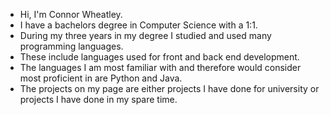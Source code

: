- Hi, I'm Connor Wheatley.  
- I have a bachelors degree in Computer Science with a 1:1.  
- During my three years in my degree I studied and used many programming languages.  
- These include languages used for front and back end development.  
- The languages I am most familiar with and therefore would consider most proficient in are Python and Java.  
- The projects on my page are either projects I have done for university or projects I have done in my spare time.   

<!---
ConnorJWheatley/ConnorJWheatley is a ✨ special ✨ repository because its `README.md` (this file) appears on your GitHub profile.
You can click the Preview link to take a look at your changes.
--->
